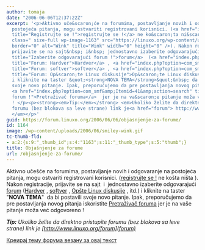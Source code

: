 ```yaml
---
author: tomaja
date: "2006-06-06T12:37:22Z"
excerpt: '<p>Aktivno uče&scaron;će na forumima, postavljanje novih i odgovaranje na
  postojeća pitanja, mogu ostvariti registrovani korisnici. (<a href="index.php?option=com_registration&amp;task=register"
  title="Registrujte se !">registrujte se !</a> ne ko&scaron;ta ni&scaron;ta <img
  class=" size-full wp-image-1163" src="https://linuxo.org/wp-content/uploads/2006/06/smiley-wink.gif"
  border="0" alt="Wink" title="Wink" width="0" height="0" />). Nakon registracije,
  prijavite se na sajt&nbsp; i&nbsp; jednostavno izaberite odgovarajući <a href="index.php?option=com_smf&amp;Itemid=41"
  title="Izaberite odgovarajući forum !">forum</a>  (<a href="index.php?option=com_smf&amp;Itemid=41&amp;board=1.0"
  title="Forum: Hardver">Hardver</a> , <a href="index.php?option=com_smf&amp;Itemid=41&amp;board=2.0"
  title="Forum: softver">softver</a> , <a href="index.php?option=com_smf&amp;Itemid=41&amp;board=4.0"
  title="Forum: Op&scaron;te Linux diskusije">Op&scaron;te Linux diskusije</a> , itd.)
  i kliknite na taster &quot;<strong>NOVA TEMA</strong>&quot;&nbsp; da bi postavili
  svoje novo pitanje. Ipak, preporučujemo da pre postavljanja novog pitanja iskoristite
  <a href="index.php?option=com_smf&amp;Itemid=41&amp;action=search" title="Prvo pretražite
  forum !">Pretraživač foruma</a>  jer je na va&scaron;e pitanje moža već odgovoreno
  ! </p><p><strong><em>Tip:</em></strong> <em>Ukoliko želite da direktno pristupite
  forumu (bez blokova sa leve strane) link je<a href="forum"> http://www.linuxo.org/forum</a>&nbsp;
  </em></p>'
guid: https://forum.linuxo.org/2006/06/06/objasnjenje-za-forume/
id: 1164
image: /wp-content/uploads/2006/06/smiley-wink.gif
tc-thumb-fld:
- a:2:{s:9:"_thumb_id";s:4:"1163";s:11:"_thumb_type";s:5:"thumb";}
title: Objašnjenje za forume
url: /objasnjenje-za-forume/
---
```

Aktivno uče&scaron;će na forumima, postavljanje novih i odgovaranje na postojeća pitanja, mogu ostvariti registrovani korisnici. ([registrujte se !](index.php?option=com_registration&task=register "Registrujte se !") ne ko&scaron;ta ni&scaron;ta<img class=" size-full wp-image-1163" src="https://linuxo.org/wp-content/uploads/2006/06/smiley-wink.gif" border="0" alt="Wink" title="Wink" width="0" height="0" /> ). Nakon registracije, prijavite se na sajt&nbsp; i&nbsp; jednostavno izaberite odgovarajući [forum](index.php?option=com_smf&Itemid=41 "Izaberite odgovarajući forum !") ([Hardver](index.php?option=com_smf&Itemid=41&board=1.0 "Forum: Hardver") , [softver](index.php?option=com_smf&Itemid=41&board=2.0 "Forum: softver") , [Op&scaron;te Linux diskusije](index.php?option=com_smf&Itemid=41&board=4.0 "Forum: Op&scaron;te Linux diskusije") , itd.) i kliknite na taster "**NOVA TEMA**"&nbsp; da bi postavili svoje novo pitanje. Ipak, preporučujemo da pre postavljanja novog pitanja iskoristite [Pretraživač foruma](index.php?option=com_smf&Itemid=41&action=search "Prvo pretražite forum !") jer je na va&scaron;e pitanje moža već odgovoreno ! 

**_Tip:_** _Ukoliko želite da direktno pristupite forumu (bez blokova sa leve strane) link je [http://www.linuxo.org/forum](forum)&nbsp;_ 

<!--break-->

[Креирај тему форума везану за овај текст](https://linuxo.org/nova-tema-na-forumu/?se_pid=1164)